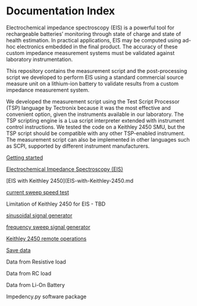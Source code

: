 # Documentation Index 

Electrochemical impedance spectroscopy (EIS) is a powerful tool for rechargeable batteries’ monitoring through state of charge and state of health estimation. In practical applications, EIS may be computed using ad-hoc electronics embedded in the final product. The accuracy of these custom impedance measurement systems must be validated against laboratory instrumentation.  

This repository contains the measurement script and the post-processing script we developed to perform EIS using a standard commercial source measure unit on a lithium-ion battery to validate results from a custom impedance measurement system.

We developed the measurement script using the Test Script Processor (TSP) language by Tectronix because it was the most effective and convenient option, given the instruments available in our laboratory. The TSP scripting engine is a Lua script interpreter extended with instrument control instructions. We tested the code on a Keithley 2450 SMU, but the TSP script should be compatible with any other TSP-enabled instrument. The measurement script can also be implemented in other languages such as SCPI, supported by different instrument manufacturers.

[Getting started](getting_started.md)

[Electrochemical Impedance Spectroscopy (EIS)](electrochemical-Impedance-spectroscopy.md)

[EIS with Keithley 2450](EIS-with-Keithley-2450.md

[current sweep speed test](current-sweep-speed-test.md)

Limitation of Keithley 2450 for EIS - TBD 

[sinusoidal signal generator](docs/sinusoidal-signal-generator.md)

[frequency sweep signal generator](docs/frequency-sweep-signal-generator.md)

[Keithley 2450 remote operations](docs/keithley-2450-remote.md)

[Save data](docs/save-data.md)

Data from Resistive load

Data from RC load

Data from Li-On Battery

Impedency.py software package